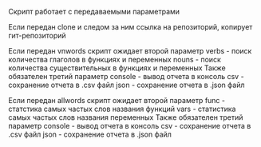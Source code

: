 Скрипт работает с передаваемыми параметрами

Если передан clone и следом за ним ссылка на репозиторий, копирует гит-репозиторий

Если передан vnwords скрипт ожидает второй параметр
verbs - поиск количества глаголов в функциях и переменных
nouns - поиск количества существительных в функциях и переменных
Также обязателен третий параметр
console - вывод отчета в консоль
csv - сохранение отчета в .csv файл
json - сохранение отчета в .json файл

Если передан allwords скрипт ожидает второй параметр
func - статстика самых частых слов названия функций
vars - статистика самых частых слов названия переменных
Также обязателен третий параметр
console - вывод отчета в консоль
csv - сохранение отчета в .csv файл
json - сохранение отчета в .json файл

